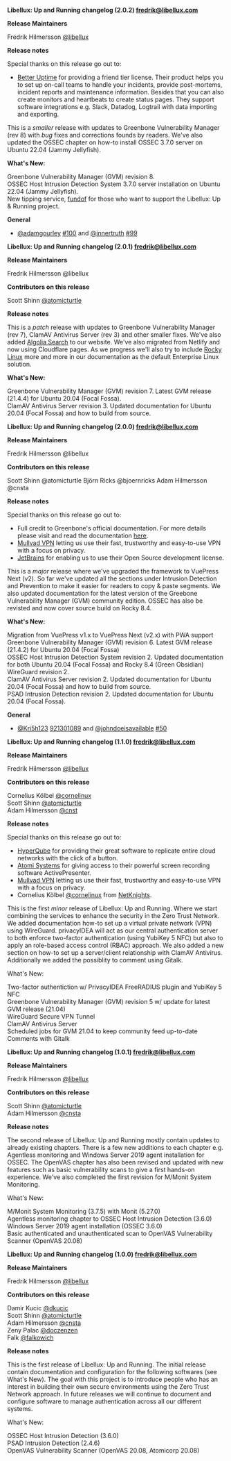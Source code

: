 **Libellux: Up and Running changelog (2.0.2) <fredrik@libellux.com>**

**Release Maintainers**

Fredrik Hilmersson [@libellux](https://github.com/libellux)

**Release notes**

Special thanks on this release go out to:  

* [Better Uptime](https://betteruptime.com/) for providing a friend tier license. Their product helps you to set up on-call teams to handle your incidents, provide post-mortems, incident reports and maintenance information. Besides that you can also create monitors and heartbeats to create status pages. They support software integrations e.g. Slack, Datadog, Logtrail with data importing and exporting.

This is a *smaller* release with updates to Greenbone Vulnerability Manager (rev 8) with *bug* fixes and corrections founds by readers. We've also updated the OSSEC chapter on how-to install OSSEC 3.7.0 server on Ubuntu 22.04 (Jammy Jellyfish).

**What's New:**

Greenbone Vulnerability Manager (GVM) revision 8.  
OSSEC Host Intrusion Detection System 3.7.0 server installation on Ubuntu 22.04 (Jammy Jellyfish).  
New tipping service, [fundof](https://fundof.me/libellux) for those who want to support the Libellux: Up & Running project.

**General**

* [@adamgourley](https://github.com/adamgourley) [#100](https://github.com/libellux/Libellux-Up-and-Running/issues/100) and [@innertruth](https://github.com/innertruth) [#99](https://github.com/libellux/Libellux-Up-and-Running/issues/99) 

**Libellux: Up and Running changelog (2.0.1) <fredrik@libellux.com>**

**Release Maintainers**

Fredrik Hilmersson @libellux 

**Contributors on this release**

Scott Shinn [@atomicturtle](https://github.com/atomicturtle)

**Release notes**

This is a *patch* release with updates to Greenbone Vulnerability Manager (rev 7), ClamAV Antivirus Server (rev 3) and other smaller fixes. We've also added [Algolia Search](https://www.algolia.com/products/search-and-discovery/hosted-search-api/) to our website. We've also migrated from Netlify and now using Cloudflare pages. As we progress we'll also try to include [Rocky Linux](https://rockylinux.org/) more and more in our documentation as the default Enterprise Linux solution.

**What's New:**

Greenbone Vulnerability Manager (GVM) revision 7. Latest GVM release (21.4.4) for Ubuntu 20.04 (Focal Fossa).  
ClamAV Antivirus Server revision 3. Updated documentation for Ubuntu 20.04 (Focal Fossa) and how to build from source. 

**Libellux: Up and Running changelog (2.0.0) <fredrik@libellux.com>**

**Release Maintainers**

Fredrik Hilmersson @libellux 

**Contributors on this release**

Scott Shinn @atomicturtle
Björn Ricks @bjoernricks
Adam Hilmersson @cnsta

**Release notes**

Special thanks on this release go out to:  

* Full credit to Greenbone's official documentation. For more details please visit and read the documentation [here](https://greenbone.github.io/docs/gvm-21.04/index.html).
* [Mullvad VPN](https://mullvad.net/en) letting us use their fast, trustworthy and easy-to-use VPN with a focus on privacy.
* [JetBrains](https://www.jetbrains.com/) for enabling us to use their Open Source development license.

This is a *major* release where we've upgraded the framework to VuePress Next (v2). So far we've updated all the sections under Intrusion Detection and Prevention to make it easier for readers to copy & paste segments. We also updated documentation for the latest version of the Greebone Vulnerability Manager (GVM) community edition. OSSEC has also be revisted and now cover source build on Rocky 8.4.

**What's New:**

Migration from VuePress v1.x to VuePress Next (v2.x)  with PWA support  
Greenbone Vulnerability Manager (GVM) revision 6. Latest GVM release (21.4.2) for Ubuntu 20.04 (Focal Fossa)  
OSSEC Host Intrusion Detection System revision 2. Updated documentation for both Ubuntu 20.04 (Focal Fossa) and Rocky 8.4 (Green Obsidian)  
WireGuard revision 2.  
ClamAV Antivirus Server revision 2. Updated documentation for Ubuntu 20.04 (Focal Fossa) and how to build from source.  
PSAD Intrusion Detection revision 2. Updated documentation for Ubuntu 20.04 (Focal Fossa).  

**General**

* [@Kri5h123](https://github.com/Kri5h123) [921301089](https://github.com/libellux/Libellux-Up-and-Running/issues/18#issuecomment-921301089) and [@johndoeisavailable](https://github.com/johndoeisavailable) [#50](https://github.com/libellux/Libellux-Up-and-Running/issues/50) 

**Libellux: Up and Running changelog (1.1.0) <fredrik@libellux.com>**

**Release Maintainers**

Fredrik Hilmersson [@libellux](https://github.com/libellux)

**Contributors on this release**

Cornelius Kölbel [@cornelinux](https://github.com/cornelinux)  
Scott Shinn [@atomicturtle](https://github.com/atomicturtle)  
Adam Hilmersson [@cnst](https://github.com/cnsta)

**Release notes**

Special thanks on this release go out to:  

* [HyperQube](https://hyperqube.io/) for providing their great software to replicate entire cloud networks with the click of a button.
* [Atomi Systems](https://atomisystems.com/) for giving access to their powerful screen recording software ActivePresenter.  
* [Mullvad VPN](https://mullvad.net/en) letting us use their fast, trustworthy and easy-to-use VPN with a focus on privacy.
* Cornelius Kölbel [@cornelinux](https://github.com/cornelinux) from [NetKnights](https://netknights.it/en/).

This is the first *minor* release of Libellux: Up and Running. Where we start combining the services to enhance the security in the Zero Trust Network. We added documentation how-to set up a virtual private network (VPN) using WireGuard. privacyIDEA will act as our central authentication server to both enforce two-factor authentication (using YubiKey 5 NFC) but also to apply an role-based access control (RBAC) approach. We also added a new section on how-to set up a server/client relationship with ClamAV Antivirus. Additionally we added the possiblity to comment using Gitalk.

What's New:

Two-factor authentiction w/ PrivacyIDEA FreeRADIUS plugin and YubiKey 5 NFC  
Greenbone Vulnerability Manager (GVM) revision 5 w/ update for latest GVM release (21.04)  
WireGuard Secure VPN Tunnel  
ClamAV Antivirus Server  
Scheduled jobs for GVM 21.04 to keep community feed up-to-date  
Comments with Gitalk

**Libellux: Up and Running changelog (1.0.1) <fredrik@libellux.com>**

**Release Maintainers**

Fredrik Hilmersson [@libellux](https://github.com/libellux)

**Contributors on this release**

Scott Shinn [@atomicturtle](https://github.com/atomicturtle)  
Adam Hilmersson [@cnsta](https://github.com/cnsta)

**Release notes**

The second release of Libellux: Up and Running mostly contain updates to already existing chapters. There is a few new additions to each chapter e.g. Agentless monitoring and Windows Server 2019 agent installation for OSSEC. The OpenVAS chapter has also been revised and updated with new features such as basic vulnerability scans to give a first hands-on experience. We've also completed the first revision for M/Monit System Monitoring.  

What's New:

M/Monit System Monitoring (3.7.5) with Monit (5.27.0)  
Agentless monitoring chapter to OSSEC Host Intrusion Detection (3.6.0)  
Windows Server 2019 agent installation (OSSEC 3.6.0)  
Basic authenticated and unauthenticated scan to OpenVAS Vulnerability Scanner (OpenVAS 20.08)

**Libellux: Up and Running changelog (1.0.0) <fredrik@libellux.com>**

**Release Maintainers**

Fredrik Hilmersson [@libellux](https://github.com/libellux)

**Contributors on this release**

Damir Kucic [@dkucic](https://github.com/dkucic)  
Scott Shinn [@atomicturtle](https://github.com/atomicturtle)  
Adam Hilmersson [@cnsta](https://github.com/cnsta)  
Zeny Palac [@doczenzen](https://twitter.com/doczenzen)  
Falk [@falkowich](https://github.com/falkowich)

**Release notes**

This is the first release of Libellux: Up and Running. The initial release contain documentation and configuration for the following softwares (see What's New). The goal with this project is to introduce people who has an interest in building their own secure environments using the Zero Trust Network approach. In future releases we will continue to document and configure software to manage authentication across all our different systems.

What's New:

OSSEC Host Intrusion Detection (3.6.0)  
PSAD Intrusion Detection (2.4.6)  
OpenVAS Vulnerability Scanner (OpenVAS 20.08, Atomicorp 20.08)
